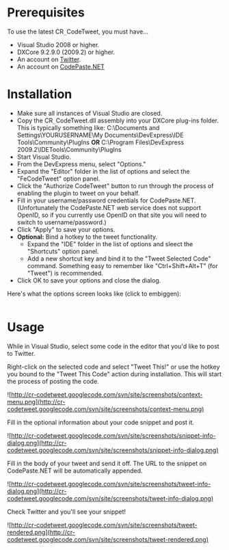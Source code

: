 # Prerequisites #
To use the latest CR`_`CodeTweet, you must have...
  * Visual Studio 2008 or higher.
  * DXCore 9.2.9.0 (2009.2) or higher.
  * An account on [Twitter](http://twitter.com).
  * An account on [CodePaste.NET](http://codepaste.net)

# Installation #

  * Make sure all instances of Visual Studio are closed.
  * Copy the CR`_`CodeTweet.dll assembly into your DXCore plug-ins folder.  This is typically something like: C:\Documents and Settings\YOURUSERNAME\My Documents\DevExpress\IDE Tools\Community\PlugIns **OR** C:\Program Files\DevExpress 2009.2\IDETools\Community\PlugIns
  * Start Visual Studio.
  * From the DevExpress menu, select "Options."
  * Expand the "Editor" folder in the list of options and select the "FeCodeTweet" option panel.
  * Click the "Authorize CodeTweet" button to run through the process of enabling the plugin to tweet on your behalf.
  * Fill in your username/password credentials for CodePaste.NET. (Unfortunately the CodePaste.NET web service does not support OpenID, so if you currently use OpenID on that site you will need to switch to username/password.)
  * Click "Apply" to save your options.
  * **Optional:** Bind a hotkey to the tweet functionality.
    * Expand the "IDE" folder in the list of options and sleect the "Shortcuts" option panel.
    * Add a new shortcut key and bind it to the "Tweet Selected Code" command. Something easy to remember like "Ctrl+Shift+Alt+T" (for "Tweet") is recommended.
  * Click OK to save your options and close the dialog.

Here's what the options screen looks like (click to embiggen):

![![](http://cr-codetweet.googlecode.com/svn/site/screenshots/options-small.png)](http://cr-codetweet.googlecode.com/svn/site/screenshots/options.png)

# Usage #
While in Visual Studio, select some code in the editor that you'd like to post to Twitter.

Right-click on the selected code and select "Tweet This!" or use the hotkey you bound to the "Tweet This Code" action during installation. This will start the process of posting the code.

![http://cr-codetweet.googlecode.com/svn/site/screenshots/context-menu.png](http://cr-codetweet.googlecode.com/svn/site/screenshots/context-menu.png)

Fill in the optional information about your code snippet and post it.

![http://cr-codetweet.googlecode.com/svn/site/screenshots/snippet-info-dialog.png](http://cr-codetweet.googlecode.com/svn/site/screenshots/snippet-info-dialog.png)

Fill in the body of your tweet and send it off. The URL to the snippet on CodePaste.NET will be automatically appended.

![http://cr-codetweet.googlecode.com/svn/site/screenshots/tweet-info-dialog.png](http://cr-codetweet.googlecode.com/svn/site/screenshots/tweet-info-dialog.png)

Check Twitter and you'll see your snippet!

![http://cr-codetweet.googlecode.com/svn/site/screenshots/tweet-rendered.png](http://cr-codetweet.googlecode.com/svn/site/screenshots/tweet-rendered.png)